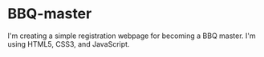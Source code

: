 # BBQ-master

I'm creating a simple registration webpage for becoming a BBQ master. I'm using HTML5, CSS3, and JavaScript.
